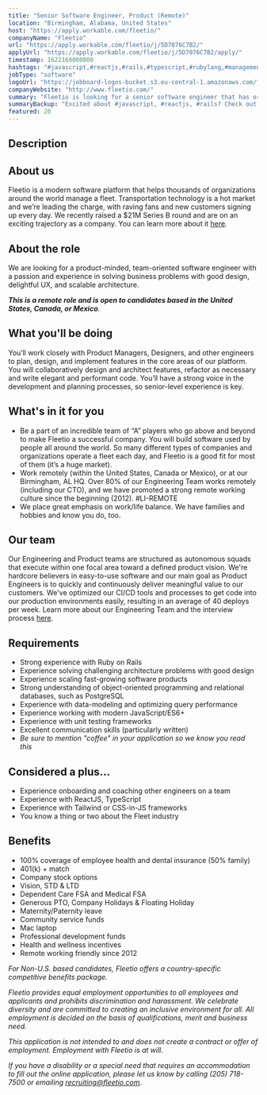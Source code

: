```yaml
---
title: "Senior Software Engineer, Product (Remote)"
location: "Birmingham, Alabama, United States"
host: "https://apply.workable.com/fleetio/"
companyName: "Fleetio"
url: "https://apply.workable.com/fleetio/j/5D7076C7B2/"
applyUrl: "https://apply.workable.com/fleetio/j/5D7076C7B2/apply/"
timestamp: 1622160000000
hashtags: "#javascript,#reactjs,#rails,#typescript,#rubylang,#management,#marketing,#ui/ux,#operations,#postgresql"
jobType: "software"
logoUrl: "https://jobboard-logos-bucket.s3.eu-central-1.amazonaws.com/fleetio"
companyWebsite: "http://www.fleetio.com/"
summary: "Fleetio is looking for a senior software engineer that has oriented software engineer with a passion and experience in solving business problems with good design, delightful UX, and scalable architecture."
summaryBackup: "Excited about #javascript, #reactjs, #rails? Check out this job post!"
featured: 20
---
```


## Description

## About us

Fleetio is a modern software platform that helps thousands of organizations around the world manage a fleet. Transportation technology is a hot market and we’re leading the charge, with raving fans and new customers signing up every day. We recently raised a $21M Series B round and are on an exciting trajectory as a company. You can learn more about it [here](https://bhamnow.com/2020/11/10/birmingham-based-company-fleetio-raises-21-million-in-funding/).

## About the role

We are looking for a product-minded, team-oriented software engineer with a passion and experience in solving business problems with good design, delightful UX, and scalable architecture.

_**This is a remote role and is open to candidates based in the United States, Canada, or Mexico**._

## What you'll be doing

You’ll work closely with Product Managers, Designers, and other engineers to plan, design, and implement features in the core areas of our platform. You will collaboratively design and architect features, refactor as necessary and write elegant and performant code. You’ll have a strong voice in the development and planning processes, so senior-level experience is key.

## What's in it for you

*   Be a part of an incredible team of “A” players who go above and beyond to make Fleetio a successful company. You will build software used by people all around the world. So many different types of companies and organizations operate a fleet each day, and Fleetio is a good fit for most of them (it’s a huge market).
*   Work remotely (within the United States, Canada or Mexico), or at our Birmingham, AL HQ. Over 80% of our Engineering Team works remotely (including our CTO), and we have promoted a strong remote working culture since the beginning (2012). #LI-REMOTE
*   We place great emphasis on work/life balance. We have families and hobbies and know you do, too.

## Our team

Our Engineering and Product teams are structured as autonomous squads that execute within one focal area toward a defined product vision. We're hardcore believers in easy-to-use software and our main goal as Product Engineers is to quickly and continuously deliver meaningful value to our customers. We've optimized our CI/CD tools and processes to get code into our production environments easily, resulting in an average of 40 deploys per week. Learn more about our Engineering Team and the interview process [here](http://www.fleetio.com/careers/engineering).

## Requirements

*   Strong experience with Ruby on Rails
*   Experience solving challenging architecture problems with good design
*   Experience scaling fast-growing software products
*   Strong understanding of object-oriented programming and relational databases, such as PostgreSQL
*   Experience with data-modeling and optimizing query performance
*   Experience working with modern JavaScript/ES6+
*   Experience with unit testing frameworks
*   Excellent communication skills (particularly written)
*   _Be sure to mention "coffee" in your application so we know you read this_

## Considered a plus...

*   Experience onboarding and coaching other engineers on a team
*   Experience with ReactJS, TypeScript
*   Experience with Tailwind or CSS-in-JS frameworks
*   You know a thing or two about the Fleet industry

## Benefits

*   100% coverage of employee health and dental insurance (50% family)
*   401(k) + match
*   Company stock options
*   Vision, STD & LTD
*   Dependent Care FSA and Medical FSA
*   Generous PTO, Company Holidays & Floating Holiday
*   Maternity/Paternity leave
*   Community service funds
*   Mac laptop
*   Professional development funds
*   Health and wellness incentives
*   Remote working friendly since 2012

_For Non-U.S. based candidates, Fleetio offers a country-specific competitive benefits package._

_Fleetio provides equal employment opportunities to all employees and applicants and prohibits discrimination and harassment. We celebrate diversity and are committed to creating an inclusive environment for all. All employment is decided on the basis of qualifications, merit and business need._

_This application is not intended to and does not create a contract or offer of employment. Employment with Fleetio is at will._

_If you have a disability or a special need that requires an accommodation to fill out the online application, please let us know by calling (205) 718-7500 or emailing [recruiting@fleetio.com](mailto:recruiting@fleetio.com)_.

